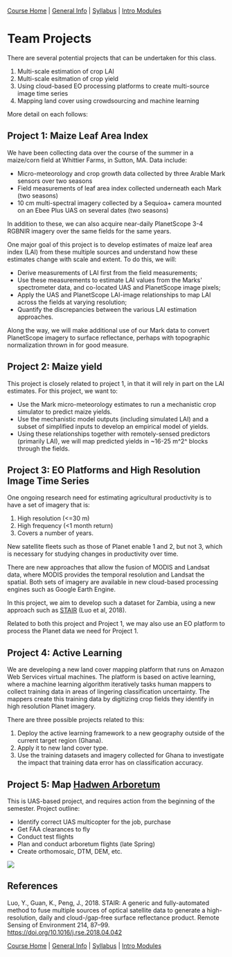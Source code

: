 [Course Home](../README.md) | [General Info](general-information.md) | [Syllabus](syllabus.md) | [Intro Modules](introductory-modules.md)

# Team Projects

There are several potential projects that can be undertaken for this class.  

1. Multi-scale estimation of crop LAI
2. Multi-scale esitmation of crop yield
3. Using cloud-based EO processing platforms to create multi-source image time series
4. Mapping land cover using crowdsourcing and machine learning

More detail on each follows:

## Project 1: Maize Leaf Area Index

We have been collecting data over the course of the summer in a maize/corn field at Whittier Farms, in Sutton, MA. Data include:

- Micro-meteorology and crop growth data collected by three Arable Mark sensors over two seasons
- Field measurements of leaf area index collected underneath each Mark (two seasons)
- 10 cm multi-spectral imagery collected by a Sequioa+ camera mounted on an Ebee Plus UAS on several dates (two seasons)

In addition to these, we can also acquire near-daily PlanetScope 3-4 RGBNIR imagery over the same fields for the same years. 

One major goal of this project is to develop estimates of maize leaf area index (LAI) from these multiple sources and understand how these estimates change with scale and extent. To do this, we will: 

- Derive measurements of LAI first from the field measurements; 
- Use these measurements to estimate LAI values from the Marks' spectrometer data, and co-located UAS and PlanetScope image pixels; 
- Apply the UAS and PlanetScope LAI-image relationships to map LAI across the fields at varying resolution; 
- Quantify the discrepancies between the various LAI estimation approaches. 

Along the way, we will make additional use of our Mark data to convert PlanetScope imagery to surface reflectance, perhaps with topographic normalization thrown in for good measure. 

## Project 2: Maize yield

This project is closely related to project 1, in that it will rely in part on the LAI estimates. For this project, we want to: 

- Use the Mark micro-meteorology estimates to run a mechanistic crop simulator to predict maize yields. 
- Use the mechanistic model outputs (including simulated LAI) and a subset of simplified inputs to develop an empirical model of yields.   
- Using these relationships together with remotely-sensed predictors (primarily LAI), we will map predicted yields in ~16-25 m^2^ blocks through the fields.

## Project 3: EO Platforms and High Resolution Image Time Series

One ongoing research need for estimating agricultural productivity is to have a set of imagery that is: 

1. High resolution (<=30 m)
2. High frequency (<1 month return)
3. Covers a number of years. 

New satellite fleets such as those of Planet enable 1 and 2, but not 3, which is necessary for studying changes in productivity over time.  

There are new approaches that allow the fusion of MODIS and Landsat data, where MODIS provides the temporal resolution and Landsat the spatial. Both sets of imagery are available in new cloud-based processing engines such as Google Earth Engine.  

In this project, we aim to develop such a dataset for Zambia, using a new approach such as [STAIR](https://www.sciencedirect.com/science/article/pii/S0034425718301998) (Luo et al, 2018). 

Related to both this project and Project 1, we may also use an EO platform to process the Planet data we need for Project 1. 

## Project 4: Active Learning
We are developing a new land cover mapping platform that runs on Amazon Web Services virtual machines. The platform is based on active learning, where a machine learning algorithm iteratively tasks human mappers to collect training data in areas of lingering classification uncertainty. The mappers create this training data by digitizing crop fields they identify in high resolution Planet imagery.  

There are three possible projects related to this: 

1. Deploy the active learning framework to a new geography outside of the current target region (Ghana).
2. Apply it to new land cover type.
3. Use the training datasets and imagery collected for Ghana to investigate the impact that training data error has on classification accuracy. 

## Project 5: Map [Hadwen Arboretum](https://en.wikipedia.org/wiki/Hadwen_Arboretum)
This is UAS-based project, and requires action from the beginning of the semester. Project outline: 

- Identify correct UAS multicopter for the job, purchase
- Get FAA clearances to fly
- Conduct test flights
- Plan and conduct arboretum flights (late Spring)
- Create orthomosaic, DTM, DEM, etc. 

![](https://upload.wikimedia.org/wikipedia/commons/thumb/e/ef/HadwenArboretum.jpg/1280px-HadwenArboretum.jpg)

## References

Luo, Y., Guan, K., Peng, J., 2018. STAIR: A generic and fully-automated method to fuse multiple sources of optical satellite data to generate a high-resolution, daily and cloud-/gap-free surface reflectance product. Remote Sensing of Environment 214, 87–99. https://doi.org/10.1016/j.rse.2018.04.042

[Course Home](../README.md) | [General Info](general-information.md) | [Syllabus](syllabus.md) | [Intro Modules](introductory-modules.md)


